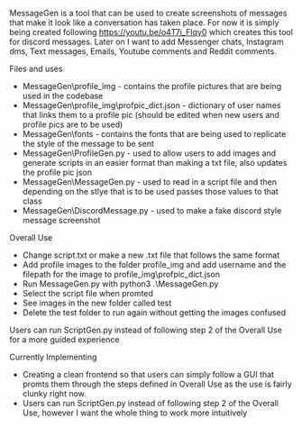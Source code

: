 MessageGen is a tool that can be used to create screenshots of messages that make it look like a conversation has taken place.
For now it is simply being created following https://youtu.be/o4T7i_FIqy0 which creates this tool for discord messages.
Later on I want to add Messenger chats, Instagram dms, Text messages, Emails, Youtube comments and Reddit comments.

Files and uses
 - MessageGen\profile_img - contains the profile pictures that are being used in the codebase
 - MessageGen\profile_img\profpic_dict.json - dictionary of user names that links them to a profile pic (should be edited when new users and profile pics are to be used)
 - MessageGen\fonts - contains the fonts that are being used to replicate the style of the message to be sent
 - MessageGen\ProfileGen.py - used to allow users to add images and generate scripts in an easier format than making a txt file, also updates the profile pic json
 - MessageGen\MessageGen.py - used to read in a script file and then depending on the stlye that is to be used passes those values to that class
 - MessageGen\DiscordMessage.py - used to make a fake discord style message screenshot
 
Overall Use
 - Change script.txt or make a new .txt file that follows the same format
 - Add profile images to the folder profile_img and add username and the filepath for the image to profile_img\profpic_dict.json
 - Run MessageGen.py with python3 .\MessageGen.py
 - Select the script file when promted
 - See images in the new folder called test
 - Delete the test folder to run again without getting the images confused

Users can run ScriptGen.py instead of following step 2 of the Overall Use for a more guided experience

Currently Implementing
 - Creating a clean frontend so that users can simply follow a GUI that promts them through the steps defined in Overall Use as the use is fairly clunky right now.
 - Users can run ScriptGen.py instead of following step 2 of the Overall Use, however I want the whole thing to work more intuitively
